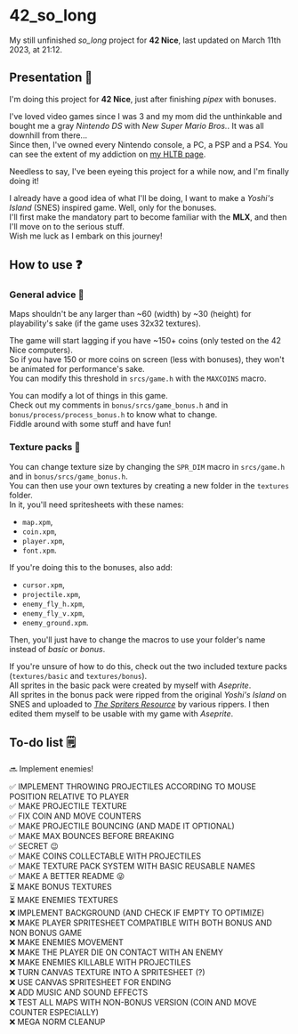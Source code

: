 # 42_so_long

My still unfinished *so_long* project for **42 Nice**, last updated on March 11th 2023, at 21:12.

## Presentation 👾

I'm doing this project for **42 Nice**, just after finishing *pipex* with bonuses.

I've loved video games since I was 3 and my mom did the unthinkable and bought me a gray *Nintendo DS* with *New Super Mario Bros.*. It was all downhill from there...  
Since then, I've owned every Nintendo console, a PC, a PSP and a PS4. You can see the extent of my addiction on [my HLTB page].

[my HLTB page]: https://howlongtobeat.com/user/SCOUNDREL

Needless to say, I've been eyeing this project for a while now, and I'm finally doing it!

I already have a good idea of what I'll be doing, I want to make a *Yoshi's Island* (SNES) inspired game. Well, only for the bonuses.  
I'll first make the mandatory part to become familiar with the **MLX**, and then I'll move on to the serious stuff.  
Wish me luck as I embark on this journey!

## How to use ❓

### General advice 🧰

Maps shouldn't be any larger than ~60 (width) by ~30 (height) for playability's sake (if the game uses 32x32 textures).  
  
The game will start lagging if you have ~150+ coins (only tested on the 42 Nice computers).  
So if you have 150 or more coins on screen (less with bonuses), they won't be animated for performance's sake.  
You can modify this threshold in `srcs/game.h` with the `MAXCOINS` macro.  
  
You can modify a lot of things in this game.  
Check out my comments in `bonus/srcs/game_bonus.h` and in `bonus/process/process_bonus.h` to know what to change.  
Fiddle around with some stuff and have fun!  

### Texture packs 🎨

You can change texture size by changing the `SPR_DIM` macro in `srcs/game.h` and in `bonus/srcs/game_bonus.h`.  
You can then use your own textures by creating a new folder in the `textures` folder.  
In it, you'll need spritesheets with these names:
- `map.xpm`,
- `coin.xpm`,
- `player.xpm`,
- `font.xpm`.  

If you're doing this to the bonuses, also add:
- `cursor.xpm`,
- `projectile.xpm`,
- `enemy_fly_h.xpm`,
- `enemy_fly_v.xpm`,
- `enemy_ground.xpm`.  

Then, you'll just have to change the macros to use your folder's name instead of *basic* or *bonus*.  

If you're unsure of how to do this, check out the two included texture packs (`textures/basic` and `textures/bonus`).  
All sprites in the basic pack were created by myself with *Aseprite*.  
All sprites in the bonus pack were ripped from the original *Yoshi's Island* on SNES and uploaded to *[The Spriters Resource]* by various rippers. I then edited them myself to be usable with my game with *Aseprite*.  
  
[The Spriters Resource]: https://www.spriters-resource.com/snes/yoshiisland/

## To-do list 🗒️

🔜 Implement enemies!  

✅ IMPLEMENT THROWING PROJECTILES ACCORDING TO MOUSE POSITION RELATIVE TO PLAYER  
✅ MAKE PROJECTILE TEXTURE  
✅ FIX COIN AND MOVE COUNTERS  
✅ MAKE PROJECTILE BOUNCING (AND MADE IT OPTIONAL)  
✅ MAKE MAX BOUNCES BEFORE BREAKING  
✅ SECRET 😉  
✅ MAKE COINS COLLECTABLE WITH PROJECTILES  
✅ MAKE TEXTURE PACK SYSTEM WITH BASIC REUSABLE NAMES  
✅ MAKE A BETTER README 😜  
⏳ MAKE BONUS TEXTURES  
⏳ MAKE ENEMIES TEXTURES  
❌ IMPLEMENT BACKGROUND (AND CHECK IF EMPTY TO OPTIMIZE)  
❌ MAKE PLAYER SPRITESHEET COMPATIBLE WITH BOTH BONUS AND NON BONUS GAME  
❌ MAKE ENEMIES MOVEMENT  
❌ MAKE THE PLAYER DIE ON CONTACT WITH AN ENEMY  
❌ MAKE ENEMIES KILLABLE WITH PROJECTILES  
❌ TURN CANVAS TEXTURE INTO A SPRITESHEET (?)  
❌ USE CANVAS SPRITESHEET FOR ENDING  
❌ ADD MUSIC AND SOUND EFFECTS  
❌ TEST ALL MAPS WITH NON-BONUS VERSION (COIN AND MOVE COUNTER ESPECIALLY)  
❌ MEGA NORM CLEANUP  
